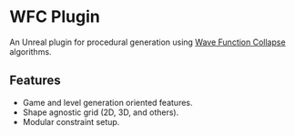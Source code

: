 # WFC Plugin
An Unreal plugin for procedural generation using [Wave Function Collapse](https://github.com/mxgmn/WaveFunctionCollapse) algorithms.

## Features
- Game and level generation oriented features.
- Shape agnostic grid (2D, 3D, and others).
- Modular constraint setup.

